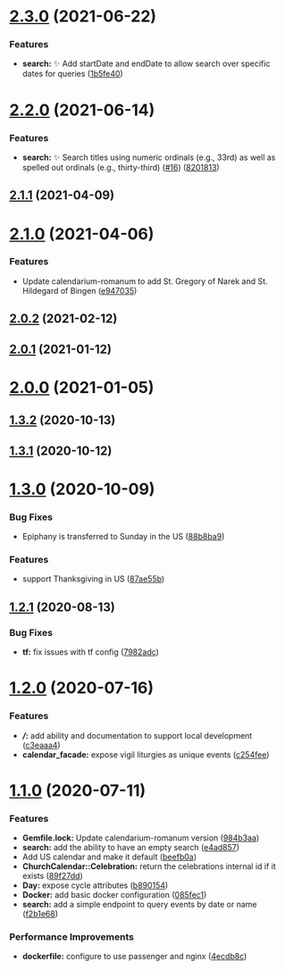 # [2.3.0](https://github.com/Lumen-de-Lumine/church-calendar-api/compare/v2.2.0...v2.3.0) (2021-06-22)


### Features

* **search:** :sparkles: Add startDate and endDate to allow search over specific dates for queries ([1b5fe40](https://github.com/Lumen-de-Lumine/church-calendar-api/commit/1b5fe406908f76eaa48fe005487df45bb0f45b81))



# [2.2.0](https://github.com/Lumen-de-Lumine/church-calendar-api/compare/v2.1.1...v2.2.0) (2021-06-14)


### Features

* **search:** :sparkles: Search titles using numeric ordinals (e.g., 33rd) as well as spelled out ordinals (e.g., thirty-third) ([#16](https://github.com/Lumen-de-Lumine/church-calendar-api/issues/16)) ([8201813](https://github.com/Lumen-de-Lumine/church-calendar-api/commit/8201813bbb7e7d141a3f5e84869d7019563bfecf))



## [2.1.1](https://github.com/Lumen-de-Lumine/church-calendar-api/compare/v2.1.0...v2.1.1) (2021-04-09)



# [2.1.0](https://github.com/Lumen-de-Lumine/church-calendar-api/compare/v2.0.2...v2.1.0) (2021-04-06)


### Features

* Update calendarium-romanum to add St. Gregory of Narek and St. Hildegard of Bingen ([e947035](https://github.com/Lumen-de-Lumine/church-calendar-api/commit/e947035026800c1017982bc853b0cb8019b80bba))



## [2.0.2](https://github.com/Lumen-de-Lumine/church-calendar-api/compare/v2.0.1...v2.0.2) (2021-02-12)



## [2.0.1](https://github.com/Lumen-de-Lumine/church-calendar-api/compare/v2.0.0...v2.0.1) (2021-01-12)



# [2.0.0](https://github.com/Lumen-de-Lumine/church-calendar-api/compare/v1.3.2...v2.0.0) (2021-01-05)



## [1.3.2](https://github.com/Lumen-de-Lumine/church-calendar-api/compare/v1.3.1...v1.3.2) (2020-10-13)



## [1.3.1](https://github.com/Lumen-de-Lumine/church-calendar-api/compare/v1.3.0...v1.3.1) (2020-10-12)



# [1.3.0](https://github.com/Lumen-de-Lumine/church-calendar-api/compare/v1.2.1...v1.3.0) (2020-10-09)


### Bug Fixes

* Epiphany is transferred to Sunday in the US ([88b8ba9](https://github.com/Lumen-de-Lumine/church-calendar-api/commit/88b8ba92d22ba7bb58d43cefe23f0ad7c313c450))


### Features

* support Thanksgiving in US ([87ae55b](https://github.com/Lumen-de-Lumine/church-calendar-api/commit/87ae55bb49baca2e2bdf637a95258daa418d2e32))



## [1.2.1](https://github.com/Lumen-de-Lumine/church-calendar-api/compare/v1.2.0...v1.2.1) (2020-08-13)


### Bug Fixes

* **tf:** fix issues with tf config ([7982adc](https://github.com/Lumen-de-Lumine/church-calendar-api/commit/7982adc669bfb3c7a7e5912eea9a3eca1089711c))



# [1.2.0](https://github.com/Lumen-de-Lumine/church-calendar-api/compare/v1.1.0...v1.2.0) (2020-07-16)


### Features

* ***/*:** add ability and documentation to support local development ([c3eaaa4](https://github.com/Lumen-de-Lumine/church-calendar-api/commit/c3eaaa4eb8bd1436b28b49932cca3f8568f63c03))
* **calendar_facade:** expose vigil liturgies as unique events ([c254fee](https://github.com/Lumen-de-Lumine/church-calendar-api/commit/c254fee9e155fc1cc3631c8851c820dbc5dae445))



# [1.1.0](https://github.com/Lumen-de-Lumine/church-calendar-api/compare/v1.0.1...v1.1.0) (2020-07-11)


### Features

* **Gemfile.lock:** Update calendarium-romanum version ([984b3aa](https://github.com/Lumen-de-Lumine/church-calendar-api/commit/984b3aad204d3b7983e4866e7b31746556162a87))
* **search:** add the ability to have an empty search ([e4ad857](https://github.com/Lumen-de-Lumine/church-calendar-api/commit/e4ad8577bd44e04b0f7e088e2104350ea6c7115c))
* Add US calendar and make it default ([beefb0a](https://github.com/Lumen-de-Lumine/church-calendar-api/commit/beefb0afaf46fa0fb94c037776837ffd77a7be4d))
* **ChurchCalendar::Celebration:** return the celebrations internal id if it exists ([89f27dd](https://github.com/Lumen-de-Lumine/church-calendar-api/commit/89f27dde6ddb6c5cd9b13a792834c9419c529c44))
* **Day:** expose cycle attributes ([b890154](https://github.com/Lumen-de-Lumine/church-calendar-api/commit/b89015403d4827aad59a0e738daaa75d5b8bf364))
* **Docker:** add basic docker configuration ([085fec1](https://github.com/Lumen-de-Lumine/church-calendar-api/commit/085fec118307dc6645bb5b16c36c783e98b1bcd5))
* **search:** add a simple endpoint to query events by date or name ([f2b1e68](https://github.com/Lumen-de-Lumine/church-calendar-api/commit/f2b1e6805c47daca31c312bac93432707de577f3))


### Performance Improvements

* **dockerfile:** configure to use passenger and nginx ([4ecdb8c](https://github.com/Lumen-de-Lumine/church-calendar-api/commit/4ecdb8c47fb6e066de234eabb0c178ec998a0a7c))



